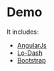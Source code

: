 Demo
=================================

It includes:

* [AngularJs](https://angularjs.org/)
* [Lo-Dash](http://lodash.com/)
* [Bootstrap](getbootstrap.com)
